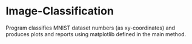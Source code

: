 # Image-Classification
Program classifies MNIST dataset numbers (as xy-coordinates) and produces plots and reports using matplotlib defined in the main method.
